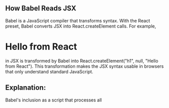 ## How Babel Reads JSX
Babel is a JavaScript compiler that transforms syntax. With the React preset, Babel converts JSX into React.createElement calls. For example, <h1>Hello from React</h1> in JSX is transformed by Babel into React.createElement("h1", null, "Hello from React"). This transformation makes the JSX syntax usable in browsers that only understand standard JavaScript.

## Explanation:
Babel's inclusion as a script that processes all <script type="text/babel"> tags allows us to write modern JavaScript and JSX directly in our HTML files.
The App function is a simple React functional component that returns JSX. This function is then used within ReactDOM.render to mount our component to the DOM.
The JSX inside App() looks like HTML and is more intuitive and easier to maintain than React.createElement calls.


## Advantages of JSX.

## Familiar Syntax:

JSX looks like HTML: For anyone who has any experience with HTML, JSX feels familiar and easy to understand. It allows you to write HTML-like code directly within your JavaScript files, making it simpler to visualize and design the UI within the context of the JavaScript code that handles logic.

## Enhanced Readability:

Clear layout: By using JSX, the structure of the interface you're building is much clearer. This makes it easier for developers, including newcomers, to see the hierarchy and layout of the application's UI, making it more straightforward to understand and modify.

## Component Structure:
Visual component structure: With JSX, components’ structure is visually evident in the code, much like the layout of elements in a standard HTML page. This helps in visualizing parent-child relationships in the component hierarchy, making component-based development more intuitive.

## Efficiency in Development:
Write less code: JSX allows you to write less boilerplate code than if you were using React.createElement calls. It automates the process of creating React elements with children, attributes, and event handlers, making the code not only shorter but also cleaner and less error-prone.

# Summary
JSX is not just a syntactic sugar but a powerful tool that integrates seamlessly with the JavaScript language and React's component philosophy, offering both aesthetic and functional advantages. Its HTML-like syntax coupled with JavaScript's power enhances productivity and maintainability, making it particularly beneficial for beginners in easing the learning curve of React development.
